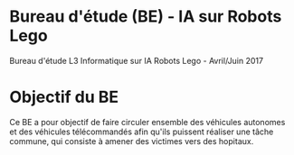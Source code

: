 # Bureau d'étude (BE) - IA sur Robots Lego 
Bureau d'étude L3 Informatique sur IA Robots Lego - Avril/Juin 2017
# Objectif du BE
Ce BE a pour objectif de faire circuler ensemble des véhicules autonomes et des véhicules télécommandés afin qu'ils puissent réaliser une tâche commune, qui consiste à amener des victimes vers des hopitaux.

